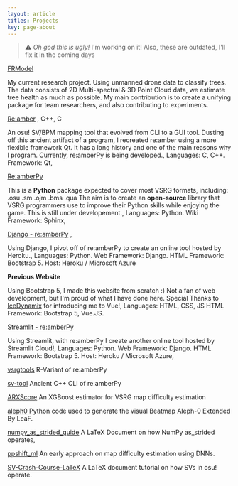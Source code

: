```yaml
---
layout: article
titles: Projects
key: page-about
---
```


> :warning: _Oh god this is ugly!_
> I'm working on it! Also, these are outdated, I'll fix it in the coming days

[FRModel](https://github.com/Eve-ning/FRModel)
<i class="fab fa-github"></i>
<i class="fab fa-python"></i>

My current research project. Using unmanned drone data to
classify trees. The data consists of 2D Multi-spectral & 3D Point Cloud data,
we estimate tree health as much as possible.
My main contribution is to create a unifying package for team researchers,
and also contributing to experiments.


[Re:amber](https://github.com/Eve-ning/reamber)
<i class="fab fa-github"></i>,
C++, C

An osu! SV/BPM mapping tool that evolved from CLI to a GUI tool.
Dusting off this ancient artifact of a program, I recreated re:amber using
a more flexible framework Qt.
It has a long history and one of the main reasons why I program.
Currently, <span class="font-monospace">re:amberPy</span> is being developed.,
Languages: C, C++. Framework: Qt,

[Re:amberPy](https://github.com/Eve-ning/reamberPy)
<i class="fab fa-github"></i>
<i class="fab fa-python"></i>

This is a <b>Python</b> package expected to cover most VSRG formats,
including: <span class="font-monospace">.osu .sm .ojm .bms .qua</span>
The aim is to create an <b>open-source</b> library that VSRG
programmers use to improve their Python skills while enjoying the game.
This is still under developement.,
Languages: Python.
Wiki Framework: Sphinx,

[Django - re:amberPy](https://evening-osu.herokuapp.com/analytics/render/)
<i class="fab fa-github"></i>
<i class="fab fa-python"></i>
<i class="fab fa-bootstrap"></i>
<i class="fab fa-html5"></i>
<i class="fas fa-cloud"></i>,

Using Django, I pivot off of <span class="font-monospace">re:amberPy</span>
to create an online tool hosted by Heroku.,
Languages: Python.
Web Framework: Django.
HTML Framework: Bootstrap 5.
Host: Heroku / Microsoft Azure

**Previous Website**
<i class="fab fa-bootstrap">
</i> <i class="fab fa-html5"></i>
<i class="fas fa-cloud"></i>
<i class="fab fa-vuejs"></i>
<i class="fab fa-js"></i>

Using Bootstrap 5, I made this website from scratch :)
Not a fan of web development, but I'm proud of what I have done here.
Special Thanks to
<a class="text-primary text-decoration-none" href="https://twitter.com/IceDynamix">
IceDynamix</a>
for introducing me to Vue!,
Languages: HTML, CSS, JS
HTML Framework: Bootstrap 5, Vue.JS.

[Streamlit - re:amberPy](https://share.streamlit.io/eve-ning/streamlit-example/analysis.py)
<i class="fab fa-github"></i>
<i class="fab fa-python"></i>
<i class="fab fa-bootstrap"></i>
<i class="fab fa-html5"></i>
<i class="fas fa-cloud"></i>

Using Streamlit, with <span class="font-monospace">re:amberPy</span>
I create another online tool hosted by Streamlit Cloud!,
Languages: Python.
Web Framework: Django.
HTML Framework: Bootstrap 5.
Host: Heroku / Microsoft Azure,

[vsrgtools](https://github.com/Eve-ning/vsrgtools)
R-Variant of re:amberPy

[sv-tool](https://github.com/Eve-ning/sv-tool)
Ancient C++ CLI of re:amberPy

[ARXScore](https://github.com/Eve-ning/ARXScore)
An XGBoost estimator for VSRG map difficulty estimation

[aleph0](https://github.com/Eve-ning/aleph0)
Python code used to generate the visual Beatmap Aleph-0 Extended By LeaF.

[numpy_as_strided_guide](https://github.com/Eve-ning/numpy_as_strided_guide)
A LaTeX Document on how NumPy <span class="font-monospace">as_strided</span>
operates,

[ppshift_ml](https://github.com/Eve-ning/ppshift_ml)
An early approach on map difficulty estimation using DNNs.

[SV-Crash-Course-LaTeX](https://github.com/Eve-ning/SV-Crash-Course-LaTeX)
A LaTeX document tutorial on how SVs in osu! operate.

